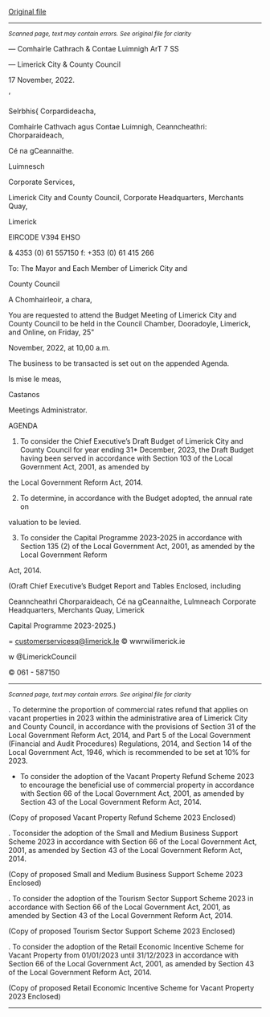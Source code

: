 [Original file](https://www.limerick.ie/sites/default/files/media/documents/2022-11/00%20Agenda%20Budget%20Meeting%2025.11.2022.pdf)

---
*<small>Scanned page, text may contain errors. See original file for clarity</small>*  

_—_ Comhairle Cathrach
& Contae Luimnigh
ArT 7 SS

— Limerick City
& County Council

17 November, 2022.

‘

Selrbhis{ Corpardideacha,

Comhairle Cathvach agus Contae Luimnigh,
Ceanncheathri: Chorparaideach,

Cé na gCeannaithe.

Luimnesch

Corporate Services,

Limerick City and County Council,
Corporate Headquarters,
Merchants Quay,

Limerick

EIRCODE V394 EHSO

& 4353 (0) 61 557150
f: +353 (0) 61 415 266

To: The Mayor and Each Member of Limerick City and

County Council

A Chomhairleoir, a chara,

You are requested to attend the Budget Meeting of Limerick City and County Council
to be held in the Council Chamber, Dooradoyle, Limerick, and Online, on Friday, 25"

November, 2022, at 10,00 a.m.

The business to be transacted is set out on the appended Agenda.

Is mise le meas,

Castanos

Meetings Administrator.

AGENDA

1. To consider the Chief Executive’s Draft Budget of Limerick City and County Council
for year ending 31* December, 2023, the Draft Budget having been served in
accordance with Section 103 of the Local Government Act, 2001, as amended by

the Local Government Reform Act, 2014.

2. To determine, in accordance with the Budget adopted, the annual rate on

valuation to be levied.

3. To consider the Capital Programme 2023-2025 in accordance with Section 135 (2)
of the Local Government Act, 2001, as amended by the Local Government Reform

Act, 2014.

(Oraft Chief Executive’s Budget Report and Tables Enclosed, including

Ceanncheathri Chorparaideach, Cé na gCeannaithe, Lulmneach
Corporate Headquarters, Merchants Quay, Limerick

Capital Programme 2023-2025.)

= customerservicesq@limerick.le
© wwrwilimerick.ie

w @LimerickCouncil

© 061 - 587150


---
*<small>Scanned page, text may contain errors. See original file for clarity</small>*  

. To determine the proportion of commercial rates refund that applies on vacant
properties in 2023 within the administrative area of Limerick City and County
Council, in accordance with the provisions of Section 31 of the Local Government
Reform Act, 2014, and Part 5 of the Local Government (Financial and Audit
Procedures) Regulations, 2014, and Section 14 of the Local Government Act, 1946,
which is recommended to be set at 10% for 2023.

- To consider the adoption of the Vacant Property Refund Scheme 2023 to
encourage the beneficial use of commercial property in accordance with Section
66 of the Local Government Act, 2001, as amended by Section 43 of the Local
Government Reform Act, 2014.

(Copy of proposed Vacant Property Refund Scheme 2023 Enclosed)

. Toconsider the adoption of the Small and Medium Business Support Scheme 2023
in accordance with Section 66 of the Local Government Act, 2001, as amended by
Section 43 of the Local Government Reform Act, 2014.

(Copy of proposed Small and Medium Business Support Scheme 2023 Enclosed)

. To consider the adoption of the Tourism Sector Support Scheme 2023 in
accordance with Section 66 of the Local Government Act, 2001, as amended by
Section 43 of the Local Government Reform Act, 2014.

(Copy of proposed Tourism Sector Support Scheme 2023 Enclosed)

. To consider the adoption of the Retail Economic Incentive Scheme for Vacant
Property from 01/01/2023 until 31/12/2023 in accordance with Section 66 of the
Local Government Act, 2001, as amended by Section 43 of the Local Government
Reform Act, 2014.

(Copy of proposed Retail Economic Incentive Scheme for Vacant Property 2023
Enclosed)


---
